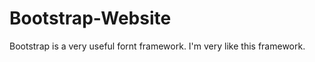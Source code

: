 Bootstrap-Website
=================
Bootstrap is a very useful fornt framework.
I'm very like this framework.
